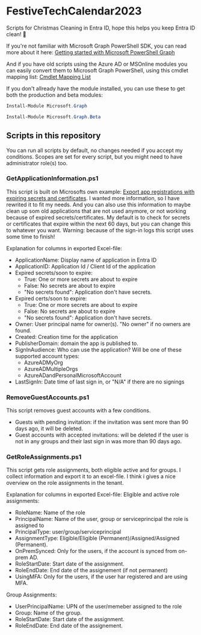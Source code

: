 # FestiveTechCalendar2023

Scripts for Christmas Cleaning in Entra ID, hope this helps you keep Entra ID clean! 🧹

If you're not familiar with Microsoft Graph PowerShell SDK, you can read more about it here: [Getting started with Microsoft PowerShell Graph](https://learn.microsoft.com/en-us/powershell/microsoftgraph/get-started?view=graph-powershell-1.0)

And if you have old scripts using the Azure AD or MSOnline modules you can easily convert them to Microsoft Graph PowerShell, using this cmdlet mapping list: [Cmdlet Mapping List](https://learn.microsoft.com/en-us/powershell/microsoftgraph/azuread-msoline-cmdlet-map?view=graph-powershell-1.0)

If you don't allready have the module installed, you can use these to get both  the production and beta modules:

```powershell
Install-Module Microsoft.Graph

Install-Module Microsoft.Graph.Beta
```

## Scripts in this repository

You can run all scripts by default, no changes needed if you accept my conditions.
Scopes are set for every script, but you might need to have administrator role(s) too.

### GetApplicationInformation.ps1

This script is built on Microsofts own example: [Export app registrations with expiring secrets and certificates](https://learn.microsoft.com/en-us/entra/identity/enterprise-apps/scripts/powershell-export-apps-with-expiring-secrets). I wanted more information, so I have rewrited it to fit my needs. And you can also use this information to maybe clean up som old applications that are not used anymore, or not working because of expired secrets/certificates. My default is to check for secrets or certificates that expire within the next 60 days, but you can change this to whatever you want. Warning: because of the sign-in logs this script uses some time to finish!

Explanation for columns in exported Excel-file:

- ApplicationName: Display name of application in Entra ID
- ApplicationID: Application Id / Client Id of the application
- Expired secrets/soon to expire:
  - True: One or more secrets are about to expire
  - False: No secrets are about to expire
  - "No secrets found": Application don't have secrets.
- Expired certs/soon to expire:
  - True: One or more secrets are about to expire
  - False: No secrets are about to expire
  - "No secrets found": Application don't have secrets.
- Owner: User principal name for owner(s). "No owner" if no owners are found.
- Created: Creation time for the application
- PublisherDomain: domain the app is published to.
- SignInAudience: Who can use the application? Will be one of these supported account types:
  - AzureADMyOrg
  - AzureADMultipleOrgs
  - AzureADandPersonalMicrosoftAccount
- LastSignIn: Date time of last sign in, or "N/A" if there are no signings

### RemoveGuestAccounts.ps1

This script removes guest accounts with a few conditions.

- Guests with pending invitation: if the invitation was sent more than 90 days ago, it will be deleted.
- Guest accounts with accepted invitations: will be deleted if the user is not in any groups and their last sign in was more than 90 days ago.

### GetRoleAssignments.ps1

This script gets role assignments, both eligible active and for groups. I collect information and export it to an excel-file.
I think i gives a nice overview on the role assignments in the tenant.

Explanation for columns in exported Excel-file:
Eligible and active role assignments:

- RoleName: Name of the role
- PrincipalName: Name of the user, group or serviceprincipal the role is assigned to
- PrincipalType: user/group/serviceprincipal
- AssignmentType: Eligible/Eligible (Permanent)/Assigned/Assigned (Permanent).
- OnPremSynced: Only for the users, if the account is synced from on-prem AD.
- RoleStartDate: Start date of the assignment.
- RoleEndDate: End date of the assignement (if not permanent)
- UsingMFA: Only for the users, if the user har registered and are using MFA.

Group Assignments:

- UserPrincipalName: UPN of the user/memeber assigned to the role
- Group: Name of the group.
- RoleStartDate: Start date of the assignment.
- RoleEndDate: End date of the assignement.
